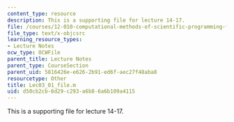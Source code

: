 ```yaml
---
content_type: resource
description: This is a supporting file for lecture 14-17.
file: /courses/12-010-computational-methods-of-scientific-programming-fall-2011/d50cb2cb6d29c293a6b86a6b109a4115_Lec03_01_file.m
file_type: text/x-objcsrc
learning_resource_types:
- Lecture Notes
ocw_type: OCWFile
parent_title: Lecture Notes
parent_type: CourseSection
parent_uid: 5816426e-e626-2b91-ed6f-aec27f48aba8
resourcetype: Other
title: Lec03_01_file.m
uid: d50cb2cb-6d29-c293-a6b8-6a6b109a4115
---
```

This is a supporting file for lecture 14-17.


